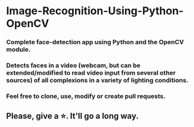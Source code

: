 # Image-Recognition-Using-Python-OpenCV

### Complete face-detection app using Python and the OpenCV module.

### Detects faces in a video (webcam, but can be extended/modified to read video input from several other sources) of all complexions in a variety of lighting conditions.

### Feel free to clone, use, modify or create pull requests.

## Please, give a :star:. It'll go a long way.
